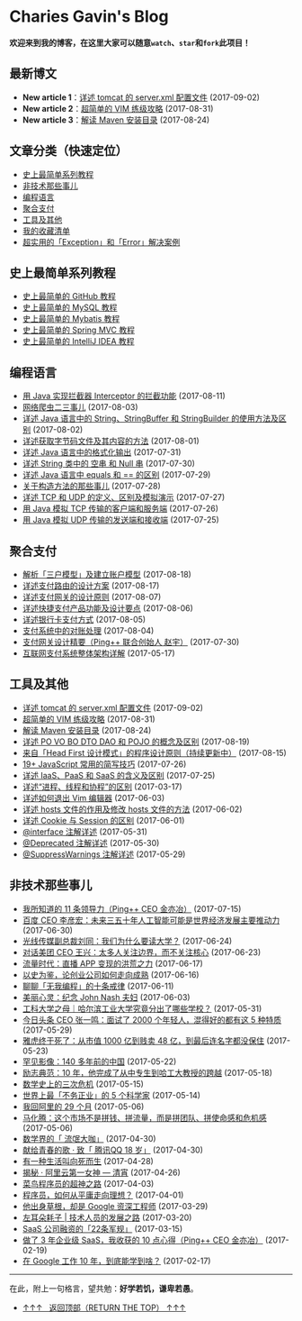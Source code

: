 # Charies Gavin's Blog

**欢迎来到我的博客，在这里大家可以随意`watch`、`star`和`fork`此项目！**

## 最新博文

 - **New article 1**：[详述 tomcat 的 server.xml 配置文件](https://github.com/guobinhit/cg-blog/blob/master/articles-of-blog/tools-and-others/tomcat.md) (2017-09-02)
 - **New article 2**：[超简单的 VIM 练级攻略](https://github.com/guobinhit/cg-blog/blob/master/articles-of-blog/tools-and-others/vim-better.md) (2017-08-31)
 - **New article 3**：[解读 Maven 安装目录](https://github.com/guobinhit/cg-blog/blob/master/articles-of-blog/tools-and-others/maven.md) (2017-08-24)
 

## 文章分类（快速定位）
 - [史上最简单系列教程](#史上最简单系列教程)
 - [非技术那些事儿](#非技术那些事儿)
 - [编程语言](#编程语言)
 - [聚合支付](#聚合支付)
 - [工具及其他](#工具及其他)
 - [我的收藏清单](https://github.com/guobinhit/cg-reading-list)
 - [超实用的「Exception」和「Error」解决案例](https://github.com/guobinhit/SolutionCase-Exception-and-Error)
 


## 史上最简单系列教程

- [史上最简单的 GitHub 教程](http://blog.csdn.net/qq_35246620/article/details/66973794)
- [史上最简单的 MySQL 教程](https://github.com/guobinhit/mysql-tutorial)
- [史上最简单的 Mybatis 教程](https://github.com/guobinhit/mybatis-tutorial)
- [史上最简单的 Spring MVC 教程](https://github.com/guobinhit/springmvc-tutorial)
- [史上最简单的 IntelliJ IDEA 教程](http://blog.csdn.net/qq_35246620/article/details/61191375)


## 编程语言

- [用 Java 实现拦截器 Interceptor 的拦截功能](https://github.com/guobinhit/cg-blog/blob/master/articles-of-blog/java-something/interceptor.md) (2017-08-11)
- [网络爬虫二三事儿](https://github.com/guobinhit/cg-blog/blob/master/articles-of-blog/java-something/net-spider.md) (2017-08-03)
- [详述 Java 语言中的 String、StringBuffer 和 StringBuilder 的使用方法及区别](https://github.com/guobinhit/cg-blog/blob/master/articles-of-blog/java-something/string-buffer-builder.md) (2017-08-02)
- [详述获取字节码文件及其内容的方法](https://github.com/guobinhit/cg-blog/blob/master/articles-of-blog/java-something/class-byte-file.md) (2017-08-01)
- [详述 Java 语言中的格式化输出](https://github.com/guobinhit/cg-blog/blob/master/articles-of-blog/java-something/format-system.md) (2017-07-31)
- [详述 String 类中的 空串 和 Null 串](https://github.com/guobinhit/cg-blog/blob/master/articles-of-blog/java-something/kong-and-null.md) (2017-07-30)
- [详述 Java 语言中 equals 和 == 的区别](https://github.com/guobinhit/cg-blog/blob/master/articles-of-blog/java-something/equals-hd.md) (2017-07-29)
- [关于构造方法的那些事儿](https://github.com/guobinhit/cg-blog/blob/master/articles-of-blog/java-something/structure.md) (2017-07-28)
- [详述 TCP 和 UDP 的定义、区别及模拟演示](https://github.com/guobinhit/cg-blog/blob/master/articles-of-blog/java-something/udp-tcp.md) (2017-07-27)
- [用 Java 模拟 TCP 传输的客户端和服务端](https://github.com/guobinhit/cg-blog/blob/master/articles-of-blog/java-something/java-to-tcp.md) (2017-07-26)
- [用 Java 模拟 UDP 传输的发送端和接收端](https://github.com/guobinhit/cg-blog/blob/master/articles-of-blog/java-something/java-to-udp.md) (2017-07-25)

## 聚合支付


- [解析「三户模型」及建立账户模型](https://github.com/guobinhit/cg-blog/blob/master/articles-of-blog/netpayment/threemodel.md) (2017-08-18)
- [详述支付路由的设计方案](https://github.com/guobinhit/cg-blog/blob/master/articles-of-blog/netpayment/payrouter.md) (2017-08-17)
- [详述支付网关的设计原则](https://github.com/guobinhit/cg-blog/blob/master/articles-of-blog/netpayment/gateway.md) (2017-08-07)
- [详述快捷支付产品功能及设计要点](https://github.com/guobinhit/cg-blog/blob/master/articles-of-blog/netpayment/fastpay.md) (2017-08-06)
- [详述银行卡支付方式](https://github.com/guobinhit/cg-blog/blob/master/articles-of-blog/netpayment/bankpay.md) (2017-08-05)
- [支付系统中的对账处理](https://github.com/guobinhit/cg-blog/blob/master/articles-of-blog/netpayment/accounting.md) (2017-08-04)
- [支付网关设计精要（Ping++ 联合创始人 赵宇）](https://github.com/guobinhit/cg-blog/blob/master/articles-of-blog/tools-and-others/pay-gateway.md) (2017-07-30)
- [互联网支付系统整体架构详解](https://github.com/guobinhit/cg-blog/blob/master/articles-of-blog/tools-and-others/net-pay.md) (2017-05-17)




## 工具及其他




- [详述 tomcat 的 server.xml 配置文件](https://github.com/guobinhit/cg-blog/blob/master/articles-of-blog/tools-and-others/tomcat.md) (2017-09-02)
- [超简单的 VIM 练级攻略](https://github.com/guobinhit/cg-blog/blob/master/articles-of-blog/tools-and-others/vim-better.md) (2017-08-31)
- [解读 Maven 安装目录](https://github.com/guobinhit/cg-blog/blob/master/articles-of-blog/tools-and-others/maven.md) (2017-08-24)
- [详述 PO VO BO DTO DAO 和 POJO 的概念及区别](https://github.com/guobinhit/cg-blog/blob/master/articles-of-blog/tools-and-others/xxo.md) (2017-08-19)
- [来自「Head First 设计模式」的程序设计原则（持续更新中）](https://github.com/guobinhit/cg-blog/blob/master/articles-of-blog/tools-and-others/headfirst.md) (2017-08-15)
- [19+ JavaScript 常用的简写技巧](https://github.com/guobinhit/cg-blog/blob/master/articles-of-blog/tools-and-others/19plus-js.md) (2017-07-26)
- [详述 IaaS、PaaS 和 SaaS 的含义及区别](https://github.com/guobinhit/cg-blog/blob/master/articles-of-blog/tools-and-others/iaas-paas-saas.md) (2017-07-25)
- [详述“进程、线程和协程”的区别](https://github.com/guobinhit/cg-blog/blob/master/articles-of-blog/tools-and-others/jin-xian-xie-cheng.md) (2017-03-17)
- [详述如何退出 Vim 编辑器](https://github.com/guobinhit/cg-blog/blob/master/articles-of-blog/tools-and-others/vim.md) (2017-06-03)
- [详述 hosts 文件的作用及修改 hosts 文件的方法](https://github.com/guobinhit/cg-blog/blob/master/articles-of-blog/tools-and-others/hosts.md) (2017-06-02)
- [详述 Cookie 与 Session 的区别](https://github.com/guobinhit/cg-blog/blob/master/articles-of-blog/tools-and-others/cookie-and-session.md) (2017-06-01)
- [@interface 注解详述](https://github.com/guobinhit/cg-blog/blob/master/articles-of-blog/tools-and-others/interface-annotation.md) (2017-05-31)
- [@Deprecated 注解详述](https://github.com/guobinhit/cg-blog/blob/master/articles-of-blog/tools-and-others/deprecated.md) (2017-05-30)
- [@SuppressWarnings 注解详述](https://github.com/guobinhit/cg-blog/blob/master/articles-of-blog/tools-and-others/suppress-warnings.md) (2017-05-29)


## 非技术那些事儿

- [我所知道的 11 条领导力（Ping++ CEO 金亦冶）](https://github.com/guobinhit/cg-blog/blob/master/articles-of-blog/nontechnical-things/pingceo-eleven.md) (2017-07-15)
- [百度 CEO 李彦宏：未来三五十年人工智能可能是世界经济发展主要推动力](https://github.com/guobinhit/cg-blog/blob/master/articles-of-blog/nontechnical-things/baidu-ceo-ai.md) (2017-06-30)
- [光线传媒副总裁刘同：我们为什么要读大学？](https://github.com/guobinhit/cg-blog/blob/master/articles-of-blog/nontechnical-things/liutong.md) (2017-06-24)
- [对话美团 CEO 王兴：太多人关注边界，而不关注核心](https://github.com/guobinhit/cg-blog/blob/master/articles-of-blog/nontechnical-things/meituan-ceo-wangxing.md) (2017-06-23)
- [流量时代：直播 APP 变现的洪荒之力](https://github.com/guobinhit/cg-blog/blob/master/articles-of-blog/nontechnical-things/flow-age.md) (2017-06-17)
- [以史为鉴，论创业公司如何走向成熟](https://github.com/guobinhit/cg-blog/blob/master/articles-of-blog/nontechnical-things/john-nash.md) (2017-06-16)
- [聊聊「无我编程」的十条戒律](https://github.com/guobinhit/cg-blog/blob/master/articles-of-blog/nontechnical-things/ten-rules.md) (2017-06-11)
- [美丽心灵：纪念 John Nash 夫妇](https://github.com/guobinhit/cg-blog/blob/master/articles-of-blog/nontechnical-things/john-nash.md) (2017-06-03)
- [工科大学之母｜哈尔滨工业大学究竟分出了哪些学校？](https://github.com/guobinhit/cg-blog/blob/master/articles-of-blog/nontechnical-things/hit.md) (2017-05-31)
- [今日头条 CEO 张一鸣：面试了 2000 个年轻人，混得好的都有这 5 种特质](https://github.com/guobinhit/cg-blog/blob/master/articles-of-blog/nontechnical-things/zhangyiming.md) (2017-05-29)
- [雅虎终于死了：从市值 1000 亿到贱卖 48 亿，到最后连名字都没保住](https://github.com/guobinhit/cg-blog/blob/master/articles-of-blog/nontechnical-things/yahoo.md) (2017-05-23)
- [罕见影像：140 多年前的中国](https://github.com/guobinhit/cg-blog/blob/master/articles-of-blog/nontechnical-things/china-140-ago.md) (2017-05-22)
- [励志典范：10 年，他完成了从中专生到哈工大教授的跨越](https://github.com/guobinhit/cg-blog/blob/master/articles-of-blog/nontechnical-things/gaohuijun.md) (2017-05-18)
- [数学史上的三次危机](https://github.com/guobinhit/cg-blog/blob/master/articles-of-blog/nontechnical-things/math-three-cirsis.md) (2017-05-15)
- [世界上最「不务正业」的 5 个科学家](https://github.com/guobinhit/cg-blog/blob/master/articles-of-blog/nontechnical-things/bwzy-five.md) (2017-05-14)
- [我回阿里的 29 个月](https://github.com/guobinhit/cg-blog/blob/master/articles-of-blog/nontechnical-things/return-ali.md) (2017-05-06)
- [马化腾：这个市场不是拼钱、拼流量，而是拼团队、拼使命感和危机感](https://github.com/guobinhit/cg-blog/blob/master/articles-of-blog/nontechnical-things/mahuateng.md) (2017-05-06)
- [数学界的「 流氓大咖」](https://github.com/guobinhit/cg-blog/blob/master/articles-of-blog/nontechnical-things/math-world-lm.md) (2017-04-30)
- [献给青春的歌 · 致「 腾讯QQ 18 岁」](https://github.com/guobinhit/cg-blog/blob/master/articles-of-blog/nontechnical-things/qq-ten.md) (2017-04-30)
- [有一种生活叫向死而生](https://github.com/guobinhit/cg-blog/blob/master/articles-of-blog/nontechnical-things/death-to-live.md) (2017-04-28)
- [揭秘 · 阿里云第一女神 — 清宵](https://github.com/guobinhit/cg-blog/blob/master/articles-of-blog/nontechnical-things/ali-qingxiao.md) (2017-04-26)
- [菜鸟程序员的超神之路](https://github.com/guobinhit/cg-blog/blob/master/articles-of-blog/nontechnical-things/loser-to-god.md) (2017-04-03)
- [程序员，如何从平庸走向理想？](https://github.com/guobinhit/cg-blog/blob/master/articles-of-blog/nontechnical-things/coder-to-better.md) (2017-04-01)
- [他出身草根，却是 Google 资深工程师](https://github.com/guobinhit/cg-blog/blob/master/articles-of-blog/nontechnical-things/david-byttow.md) (2017-03-29)
- [左耳朵耗子 | 技术人员的发展之路](https://github.com/guobinhit/cg-blog/blob/master/articles-of-blog/nontechnical-things/developer-load.md) (2017-03-20)
- [SaaS 公司融资的「22条军规」](https://github.com/guobinhit/cg-blog/blob/master/articles-of-blog/nontechnical-things/saas-22.md) (2017-03-15)
- [做了 3 年企业级 SaaS，我收获的 10 点心得（Ping++ CEO 金亦冶）](https://github.com/guobinhit/cg-blog/blob/master/articles-of-blog/nontechnical-things/pingplus-ceo-ten.md) (2017-02-19)
- [在 Google 工作 10 年，到底能学到啥？](https://github.com/guobinhit/cg-blog/blob/master/articles-of-blog/nontechnical-things/google-ten-years.md) (2017-02-17)


------------

在此，附上一句格言，望共勉：**好学若饥，谦卑若愚**。


- [↑↑↑   返回顶部（RETURN THE TOP）  ↑↑↑](#最新博文)

